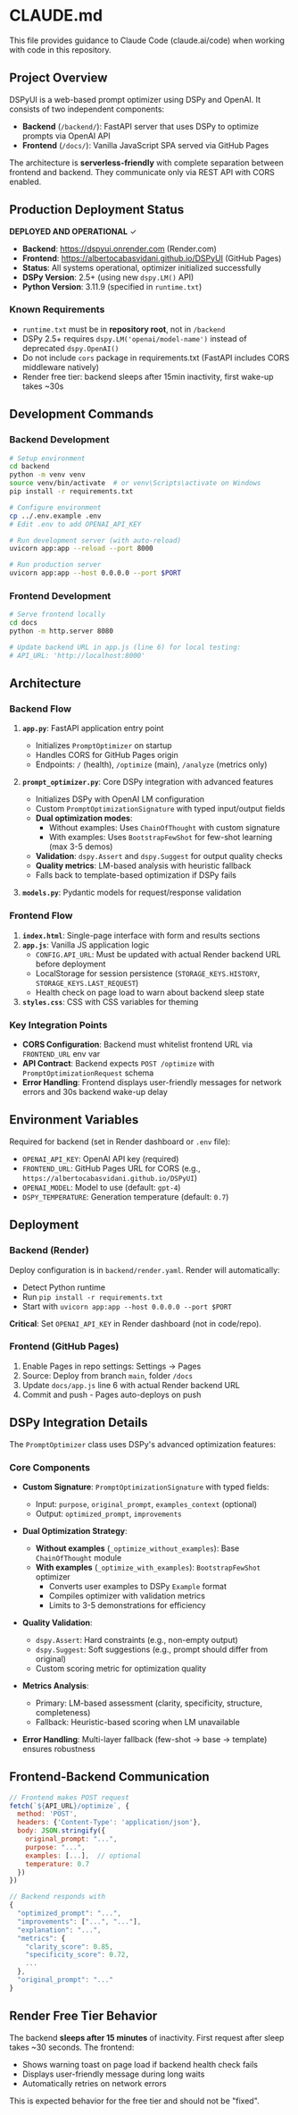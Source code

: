 # CLAUDE.md

This file provides guidance to Claude Code (claude.ai/code) when working with code in this repository.

## Project Overview

DSPyUI is a web-based prompt optimizer using DSPy and OpenAI. It consists of two independent components:

- **Backend** (`/backend/`): FastAPI server that uses DSPy to optimize prompts via OpenAI API
- **Frontend** (`/docs/`): Vanilla JavaScript SPA served via GitHub Pages

The architecture is **serverless-friendly** with complete separation between frontend and backend. They communicate only via REST API with CORS enabled.

## Production Deployment Status

**DEPLOYED AND OPERATIONAL** ✓

- **Backend**: https://dspyui.onrender.com (Render.com)
- **Frontend**: https://albertocabasvidani.github.io/DSPyUI (GitHub Pages)
- **Status**: All systems operational, optimizer initialized successfully
- **DSPy Version**: 2.5+ (using new `dspy.LM()` API)
- **Python Version**: 3.11.9 (specified in `runtime.txt`)

### Known Requirements

- `runtime.txt` must be in **repository root**, not in `/backend`
- DSPy 2.5+ requires `dspy.LM('openai/model-name')` instead of deprecated `dspy.OpenAI()`
- Do not include `cors` package in requirements.txt (FastAPI includes CORS middleware natively)
- Render free tier: backend sleeps after 15min inactivity, first wake-up takes ~30s

## Development Commands

### Backend Development

```bash
# Setup environment
cd backend
python -m venv venv
source venv/bin/activate  # or venv\Scripts\activate on Windows
pip install -r requirements.txt

# Configure environment
cp ../.env.example .env
# Edit .env to add OPENAI_API_KEY

# Run development server (with auto-reload)
uvicorn app:app --reload --port 8000

# Run production server
uvicorn app:app --host 0.0.0.0 --port $PORT
```

### Frontend Development

```bash
# Serve frontend locally
cd docs
python -m http.server 8080

# Update backend URL in app.js (line 6) for local testing:
# API_URL: 'http://localhost:8000'
```

## Architecture

### Backend Flow

1. **`app.py`**: FastAPI application entry point
   - Initializes `PromptOptimizer` on startup
   - Handles CORS for GitHub Pages origin
   - Endpoints: `/` (health), `/optimize` (main), `/analyze` (metrics only)

2. **`prompt_optimizer.py`**: Core DSPy integration with advanced features
   - Initializes DSPy with OpenAI LM configuration
   - Custom `PromptOptimizationSignature` with typed input/output fields
   - **Dual optimization modes**:
     - Without examples: Uses `ChainOfThought` with custom signature
     - With examples: Uses `BootstrapFewShot` for few-shot learning (max 3-5 demos)
   - **Validation**: `dspy.Assert` and `dspy.Suggest` for output quality checks
   - **Quality metrics**: LM-based analysis with heuristic fallback
   - Falls back to template-based optimization if DSPy fails

3. **`models.py`**: Pydantic models for request/response validation

### Frontend Flow

1. **`index.html`**: Single-page interface with form and results sections
2. **`app.js`**: Vanilla JS application logic
   - `CONFIG.API_URL`: Must be updated with actual Render backend URL before deployment
   - LocalStorage for session persistence (`STORAGE_KEYS.HISTORY`, `STORAGE_KEYS.LAST_REQUEST`)
   - Health check on page load to warn about backend sleep state
3. **`styles.css`**: CSS with CSS variables for theming

### Key Integration Points

- **CORS Configuration**: Backend must whitelist frontend URL via `FRONTEND_URL` env var
- **API Contract**: Backend expects `POST /optimize` with `PromptOptimizationRequest` schema
- **Error Handling**: Frontend displays user-friendly messages for network errors and 30s backend wake-up delay

## Environment Variables

Required for backend (set in Render dashboard or `.env` file):

- `OPENAI_API_KEY`: OpenAI API key (required)
- `FRONTEND_URL`: GitHub Pages URL for CORS (e.g., `https://albertocabasvidani.github.io/DSPyUI`)
- `OPENAI_MODEL`: Model to use (default: `gpt-4`)
- `DSPY_TEMPERATURE`: Generation temperature (default: `0.7`)

## Deployment

### Backend (Render)

Deploy configuration is in `backend/render.yaml`. Render will automatically:
- Detect Python runtime
- Run `pip install -r requirements.txt`
- Start with `uvicorn app:app --host 0.0.0.0 --port $PORT`

**Critical**: Set `OPENAI_API_KEY` in Render dashboard (not in code/repo).

### Frontend (GitHub Pages)

1. Enable Pages in repo settings: Settings → Pages
2. Source: Deploy from branch `main`, folder `/docs`
3. Update `docs/app.js` line 6 with actual Render backend URL
4. Commit and push - Pages auto-deploys on push

## DSPy Integration Details

The `PromptOptimizer` class uses DSPy's advanced optimization features:

### Core Components

- **Custom Signature**: `PromptOptimizationSignature` with typed fields:
  - Input: `purpose`, `original_prompt`, `examples_context` (optional)
  - Output: `optimized_prompt`, `improvements`

- **Dual Optimization Strategy**:
  - **Without examples** (`_optimize_without_examples`): Base `ChainOfThought` module
  - **With examples** (`_optimize_with_examples`): `BootstrapFewShot` optimizer
    - Converts user examples to DSPy `Example` format
    - Compiles optimizer with validation metrics
    - Limits to 3-5 demonstrations for efficiency

- **Quality Validation**:
  - `dspy.Assert`: Hard constraints (e.g., non-empty output)
  - `dspy.Suggest`: Soft suggestions (e.g., prompt should differ from original)
  - Custom scoring metric for optimization quality

- **Metrics Analysis**:
  - Primary: LM-based assessment (clarity, specificity, structure, completeness)
  - Fallback: Heuristic-based scoring when LM unavailable

- **Error Handling**: Multi-layer fallback (few-shot → base → template) ensures robustness

## Frontend-Backend Communication

```javascript
// Frontend makes POST request
fetch(`${API_URL}/optimize`, {
  method: 'POST',
  headers: {'Content-Type': 'application/json'},
  body: JSON.stringify({
    original_prompt: "...",
    purpose: "...",
    examples: [...],  // optional
    temperature: 0.7
  })
})

// Backend responds with
{
  "optimized_prompt": "...",
  "improvements": ["...", "..."],
  "explanation": "...",
  "metrics": {
    "clarity_score": 0.85,
    "specificity_score": 0.72,
    ...
  },
  "original_prompt": "..."
}
```

## Render Free Tier Behavior

The backend **sleeps after 15 minutes** of inactivity. First request after sleep takes ~30 seconds. The frontend:
- Shows warning toast on page load if backend health check fails
- Displays user-friendly message during long waits
- Automatically retries on network errors

This is expected behavior for the free tier and should not be "fixed".
